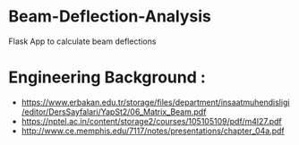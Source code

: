 # Beam-Deflection-Analysis
Flask App to calculate beam deflections 

# Engineering Background :

- https://www.erbakan.edu.tr/storage/files/department/insaatmuhendisligi/editor/DersSayfalari/YapSt2/06_Matrix_Beam.pdf
- https://nptel.ac.in/content/storage2/courses/105105109/pdf/m4l27.pdf
- http://www.ce.memphis.edu/7117/notes/presentations/chapter_04a.pdf
